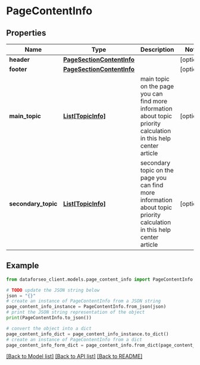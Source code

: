 # PageContentInfo


## Properties

Name | Type | Description | Notes
------------ | ------------- | ------------- | -------------
**header** | [**PageSectionContentInfo**](PageSectionContentInfo.md) |  | [optional] 
**footer** | [**PageSectionContentInfo**](PageSectionContentInfo.md) |  | [optional] 
**main_topic** | [**List[TopicInfo]**](TopicInfo.md) | main topic on the page you can find more information about topic priority calculation in this help center article | [optional] 
**secondary_topic** | [**List[TopicInfo]**](TopicInfo.md) | secondary topic on the page you can find more information about topic priority calculation in this help center article | [optional] 

## Example

```python
from dataforseo_client.models.page_content_info import PageContentInfo

# TODO update the JSON string below
json = "{}"
# create an instance of PageContentInfo from a JSON string
page_content_info_instance = PageContentInfo.from_json(json)
# print the JSON string representation of the object
print(PageContentInfo.to_json())

# convert the object into a dict
page_content_info_dict = page_content_info_instance.to_dict()
# create an instance of PageContentInfo from a dict
page_content_info_form_dict = page_content_info.from_dict(page_content_info_dict)
```
[[Back to Model list]](../README.md#documentation-for-models) [[Back to API list]](../README.md#documentation-for-api-endpoints) [[Back to README]](../README.md)


